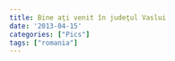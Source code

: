 ```yaml
---
title: Bine aţi venit în judeţul Vaslui
date: '2013-04-15'
categories: ["Pics"]
tags: ["romania"]
---
```

